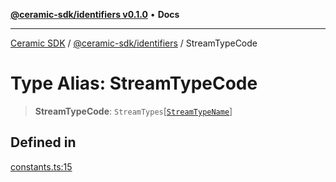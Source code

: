 [**@ceramic-sdk/identifiers v0.1.0**](../README.md) • **Docs**

***

[Ceramic SDK](../../../README.md) / [@ceramic-sdk/identifiers](../README.md) / StreamTypeCode

# Type Alias: StreamTypeCode

> **StreamTypeCode**: `StreamTypes`\[[`StreamTypeName`](StreamTypeName.md)\]

## Defined in

[constants.ts:15](https://github.com/ceramicstudio/ceramic-sdk/blob/a220cbca7950f690af7f3d03a0023681bb9f5426/packages/identifiers/src/constants.ts#L15)
